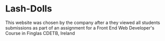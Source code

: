 # Lash-Dolls

This website was chosen by the company after a they viewed all students submissions as part of an assignment for a Front End Web Developer's Course in Finglas CDETB, Ireland

